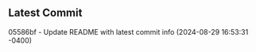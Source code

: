 
## Latest Commit
05586bf - Update README with latest commit info (2024-08-29 16:53:31 -0400) <Yunxi-Zhou>
